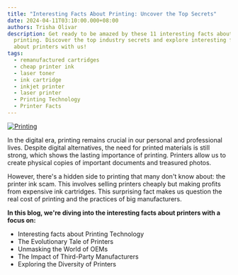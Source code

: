 ```yaml
---
title: "Interesting Facts About Printing: Uncover the Top Secrets"
date: 2024-04-11T03:10:00.000+08:00
authors: Trisha Olivar
description: Get ready to be amazed by these 11 interesting facts about
  printing. Discover the top industry secrets and explore interesting facts
  about printers with us!
tags:
  - remanufactured cartridges
  - cheap printer ink
  - laser toner
  - ink cartridge
  - inkjet printer
  - laser printer
  - Printing Technology
  - Printer Facts
---
```

[![Printing](/blog/images/ingoude.-2024-04-11t170719.960.png "Interesting Facts About Printing: Uncover the Top Secrets")](/blog/images/ingoude.-2024-04-11t170719.960.png)

In the digital era, printing remains crucial in our personal and professional lives. Despite digital alternatives, the need for printed materials is still strong, which shows the lasting importance of printing. Printers allow us to create physical copies of important documents and treasured photos.

However, there's a hidden side to printing that many don't know about: the printer ink scam. This involves selling printers cheaply but making profits from expensive ink cartridges. This surprising fact makes us question the real cost of printing and the practices of big manufacturers.

**In this blog, we're diving into the interesting facts about printers with a focus on:**

* Interesting facts about Printing Technology
* The Evolutionary Tale of Printers
* Unmasking the World of OEMs
* The Impact of Third-Party Manufacturers
* Exploring the Diversity of Printers
